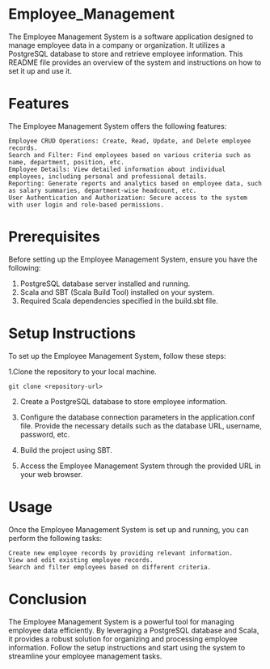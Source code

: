 # Employee_Management

The Employee Management System is a software application designed to manage employee data in a company or organization. It utilizes a PostgreSQL database to store and retrieve employee information. This README file provides an overview of the system and instructions on how to set it up and use it.

# Features

The Employee Management System offers the following features:

    Employee CRUD Operations: Create, Read, Update, and Delete employee records.
    Search and Filter: Find employees based on various criteria such as name, department, position, etc.
    Employee Details: View detailed information about individual employees, including personal and professional details.
    Reporting: Generate reports and analytics based on employee data, such as salary summaries, department-wise headcount, etc.
    User Authentication and Authorization: Secure access to the system with user login and role-based permissions.

# Prerequisites

Before setting up the Employee Management System, ensure you have the following:

   1. PostgreSQL database server installed and running.
   2. Scala and SBT (Scala Build Tool) installed on your system.
   3. Required Scala dependencies specified in the build.sbt file.

# Setup Instructions

To set up the Employee Management System, follow these steps:

1.Clone the repository to your local machine.

    git clone <repository-url>

2. Create a PostgreSQL database to store employee information.

3. Configure the database connection parameters in the application.conf        file. Provide the necessary details such as the database URL, username,    password, etc.

4. Build the project using SBT.

5. Access the Employee Management System through the provided URL in your      web browser.

# Usage

Once the Employee Management System is set up and running, you can perform the following tasks:

    Create new employee records by providing relevant information.
    View and edit existing employee records.
    Search and filter employees based on different criteria.
 
# Conclusion

The Employee Management System is a powerful tool for managing employee data efficiently. By leveraging a PostgreSQL database and Scala, it provides a robust solution for organizing and processing employee information. Follow the setup instructions and start using the system to streamline your employee management tasks.
